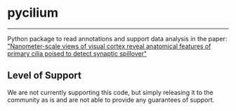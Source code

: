 # pycilium
----------
Python package to read annotations and support data analysis in the paper:
["Nanometer-scale views of visual cortex reveal anatomical features of primary cilia poised to detect synaptic spillover"](https://www.biorxiv.org/content/10.1101/2023.10.31.564838v2)

## Level of Support
We are not currently supporting this code, but simply releasing it to the community as is and are not able to provide any guarantees of support.
